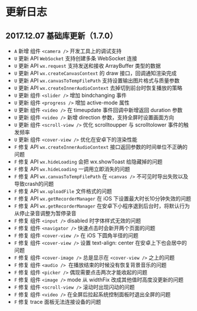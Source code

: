 # 更新日志
## 2017.12.07 基础库更新（1.7.0）
* `A` 新增 组件 `<camera />` 开发工具上的调试支持 
* `U` 更新 API `WebSocket` 支持创建多条 WebSocket 连接 
* `U` 更新 API `wx.request` 支持发送和接收 ArrayBuffer 类型的数据 
* `U` 更新 API `wx.createCanvasContext` 的 draw 接口，回调通知渲染完成 
* `U` 更新 API `wx.canvasToTempFilePath` 支持设置输出图片格式与质量参数 
* `U` 更新 API `wx.createInnerAudioContext` 去掉切到前台时恢复播放的策略
* `U` 更新 组件 `<slider />` 增加 bindchanging 事件 
* `U` 更新 组件 `<progress />` 增加 active-mode 属性 
* `U` 更新 组件 `<video />` 在 timeupdate 事件回调中新增返回 duration 参数 
* `U` 更新 组件 `<video />` 新增 direction 参数，支持全屏时设置画面方向 
* `U` 更新 组件 `<scroll-view />` 优化 scrolltoupper 与 scrolltolower 事件的触发频率
* `U` 更新 组件 `<cover-view />` 优化在安卓下的渲染性能
* `F` 修复 API `wx.createInnerAudioContext` 接口返回参数的时间单位不正确的问题
* `F` 修复 API `wx.hideLoading` 会把 wx.showToast 给隐藏掉的问题
* `F` 修复 API `wx.hideLoading` 一调用立即消失的问题 
* `F` 修复 API `wx.canvasToTempFilePath` 在 `<canvas />` 不可见时导出失败以及导致crash的问题 
* `F` 修复 API `wx.uploadFile` 文件格式的问题 
* `F` 修复 API `wx.getRecorderManager` 在 iOS 下设置最大时长10分钟失效的问题
* `F` 修复 API `wx.getRecorderManager` 在安卓下小程序退到后台时，将默认行为从停止录音调整为暂停录音
* `F` 修复 组件 `<input />` disabled 时字体样式无效的问题 
* `F` 修复 组件 `<navigator />` 快速点击时会新开两个页面的问题
* `F` 修复 组件 `<cover-view />` 在 iOS 下圆角半径的问题 
* `F` 修复 组件 `<cover-view />` 设置 text-align: center 在安卓上下也会居中的问题
* `F` 修复 组件 `<cover-image />` 总是显示在 `<cover-view />` 之上的问题
* `F` 修复 组件 `<audio /> `在播放结束的时候没有恢复背景音乐的问题
* `F` 修复 组件 `<picker />` 偶现需要点击两次才能收起的问题
* `F` 修复 组件 `<image />` mode 从 widthFix 改成其他值时高度没更新的问题
* `F` 修复 组件 `<scroll-view />` 滚动时出现闪动的问题
* `F` 修复 组件 `<video />` 在全屏后拉起系统控制面板时退出全屏的问题
* `F` 修复 trace 面板无法连接设备的问题
